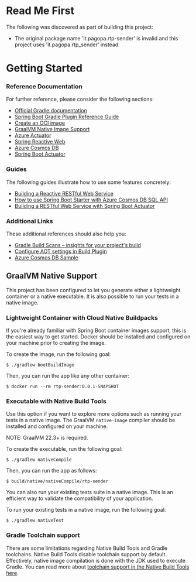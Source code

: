 # Read Me First
The following was discovered as part of building this project:

* The original package name 'it.pagopa.rtp-sender' is invalid and this project uses 'it.pagopa.rtp_sender' instead.

# Getting Started

### Reference Documentation
For further reference, please consider the following sections:

* [Official Gradle documentation](https://docs.gradle.org)
* [Spring Boot Gradle Plugin Reference Guide](https://docs.spring.io/spring-boot/3.3.5/gradle-plugin)
* [Create an OCI image](https://docs.spring.io/spring-boot/3.3.5/gradle-plugin/packaging-oci-image.html)
* [GraalVM Native Image Support](https://docs.spring.io/spring-boot/3.3.5/reference/packaging/native-image/introducing-graalvm-native-images.html)
* [Azure Actuator](https://aka.ms/spring/docs/actuator)
* [Spring Reactive Web](https://docs.spring.io/spring-boot/3.3.5/reference/web/reactive.html)
* [Azure Cosmos DB](https://microsoft.github.io/spring-cloud-azure/current/reference/html/index.html#spring-data-support)
* [Spring Boot Actuator](https://docs.spring.io/spring-boot/3.3.5/reference/actuator/index.html)

### Guides
The following guides illustrate how to use some features concretely:

* [Building a Reactive RESTful Web Service](https://spring.io/guides/gs/reactive-rest-service/)
* [How to use Spring Boot Starter with Azure Cosmos DB SQL API](https://aka.ms/spring/msdocs/cosmos)
* [Building a RESTful Web Service with Spring Boot Actuator](https://spring.io/guides/gs/actuator-service/)

### Additional Links
These additional references should also help you:

* [Gradle Build Scans – insights for your project's build](https://scans.gradle.com#gradle)
* [Configure AOT settings in Build Plugin](https://docs.spring.io/spring-boot/3.3.5/how-to/aot.html)
* [Azure Cosmos DB Sample](https://aka.ms/spring/samples/latest/cosmos)

## GraalVM Native Support

This project has been configured to let you generate either a lightweight container or a native executable.
It is also possible to run your tests in a native image.

### Lightweight Container with Cloud Native Buildpacks
If you're already familiar with Spring Boot container images support, this is the easiest way to get started.
Docker should be installed and configured on your machine prior to creating the image.

To create the image, run the following goal:

```
$ ./gradlew bootBuildImage
```

Then, you can run the app like any other container:

```
$ docker run --rm rtp-sender:0.0.1-SNAPSHOT
```

### Executable with Native Build Tools
Use this option if you want to explore more options such as running your tests in a native image.
The GraalVM `native-image` compiler should be installed and configured on your machine.

NOTE: GraalVM 22.3+ is required.

To create the executable, run the following goal:

```
$ ./gradlew nativeCompile
```

Then, you can run the app as follows:
```
$ build/native/nativeCompile/rtp-sender
```

You can also run your existing tests suite in a native image.
This is an efficient way to validate the compatibility of your application.

To run your existing tests in a native image, run the following goal:

```
$ ./gradlew nativeTest
```

### Gradle Toolchain support

There are some limitations regarding Native Build Tools and Gradle toolchains.
Native Build Tools disable toolchain support by default.
Effectively, native image compilation is done with the JDK used to execute Gradle.
You can read more about [toolchain support in the Native Build Tools here](https://graalvm.github.io/native-build-tools/latest/gradle-plugin.html#configuration-toolchains).